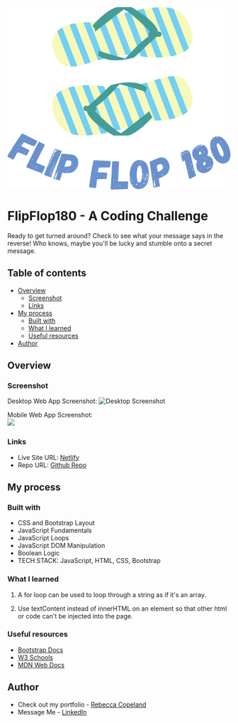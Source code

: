 ![Flip Flop 180 Logo](./img/FlipFlop180-blue-400.svg)
# FlipFlop180 - A Coding Challenge

Ready to get turned around? Check to see what your message says in the reverse! Who knows, maybe you'll be lucky and stumble onto a secret message.

## Table of contents

- [Overview](#overview)
  - [Screenshot](#screenshot)
  - [Links](#links)
- [My process](#my-process)
  - [Built with](#built-with)
  - [What I learned](#what-i-learned)
  - [Useful resources](#useful-resources)
- [Author](#author)

## Overview

### Screenshot

Desktop Web App Screenshot:
![Desktop Screenshot](./img/....png)

Mobile Web App Screenshot:
<br/>
<img src="./img/..." width="25%" height="auto">

### Links

- Live Site URL: [Netlify](https://prismatic-lily-9887af.netlify.app/)
- Repo URL: [Github Repo](https://github.com/rebcop/FlipFlop180)

## My process

### Built with

- CSS and Bootstrap Layout
- JavaScript Fundamentals
- JavaScript Loops
- JavaScript DOM Manipulation
- Boolean Logic
- TECH STACK: JavaScript, HTML, CSS, Bootstrap

### What I learned

1. A for loop can be used to loop through a string as if it's an array.

2. Use textContent instead of innerHTML on an element so that other html or code can't be injected into the page.

### Useful resources

- [Bootstrap Docs](https://getbootstrap.com/docs/5.3/getting-started/introduction/)
- [W3 Schools](https://www.w3schools.com/js/)
- [MDN Web Docs](https://developer.mozilla.org/en-US/docs/Web/JavaScript)

## Author

- Check out my portfolio - [Rebecca Copeland](https://rebcop.dev/)
- Message Me - [LinkedIn](https://www.linkedin.com/in/rebcop/)
